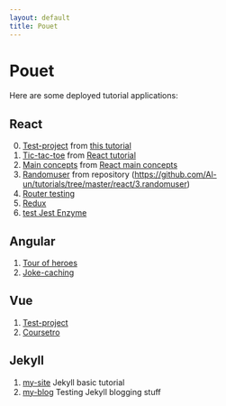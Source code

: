 ```yaml
---
layout: default
title: Pouet
---
```

# Pouet

Here are some deployed tutorial applications:

## React

00.  [Test-project](/tutorials/deploy/react/test-project) from
    [this tutorial](https://scotch.io/tutorials/learning-react-getting-started-and-concepts)
01.  [Tic-tac-toe](/tutorials/deploy/react/tic-tac-toe) from
    [React tutorial](https://reactjs.org/tutorial/tutorial.html)
02.  [Main concepts](/tutorials/deploy/react/main-concepts) from
    [React main concepts](https://reactjs.org/docs/hello-world.html)
03.  [Randomuser](/tutorials/deploy/react/randomuser) from repository
    (https://github.com/Al-un/tutorials/tree/master/react/3.randomuser)
04.  [Router testing](/tutorials/deploy/react/test-router)
06.  [Redux](/tutorials/deploy/react/redux)
08.  [test Jest Enzyme](/tutorials/deploy/react/test-jest-enzyme)

## Angular

01.  [Tour of heroes](/tutorials/deploy/angular/tour-of-heroes)
02.  [Joke-caching](/tutorials/deploy/angular/joke-caching)

## Vue

01. [Test-project](/tutorials/deploy/vue/test-project)
02. [Coursetro](/tutorials/deploy/vue/coursetro)

## Jekyll

01. [my-site](/tutorials/deploy/jekyll/my-site) Jekyll basic tutorial
02. [my-blog](/tutorials/deploy/jekyll/my-blog) Testing Jekyll blogging stuff